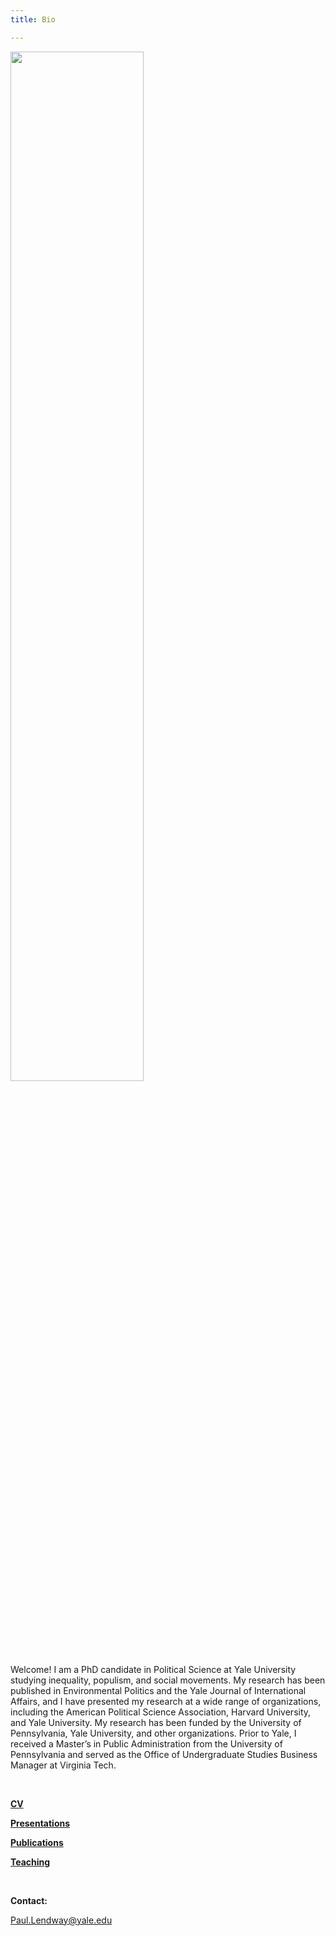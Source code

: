 ```yaml
---
title: Bio

---
```


<img src = "https://user-images.githubusercontent.com/78934389/108396854-54dab180-71e5-11eb-84c0-f2fff40b4dae.jpg" width = "65%" height = "65%">

&nbsp;


Welcome! I am a PhD candidate in Political Science at Yale University studying inequality, populism, and social movements. My research has been published in Environmental Politics and the Yale Journal of International Affairs, and I have presented my research at a wide range of organizations, including the American Political Science Association,  Harvard University, and Yale University. My research has been funded by the University of Pennsylvania, Yale University, and other organizations. Prior to Yale, I received a Master’s in Public Administration from the University of Pennsylvania and served as the Office of Undergraduate Studies Business Manager at Virginia Tech.

&nbsp;

**[CV](/CV.md)**

**[Presentations](/Presentations.md)**

**[Publications](/Publications.md)**

**[Teaching](/Teaching.md)** 



 &nbsp;
 
**Contact:**

Paul.Lendway@yale.edu




 &nbsp;
 




